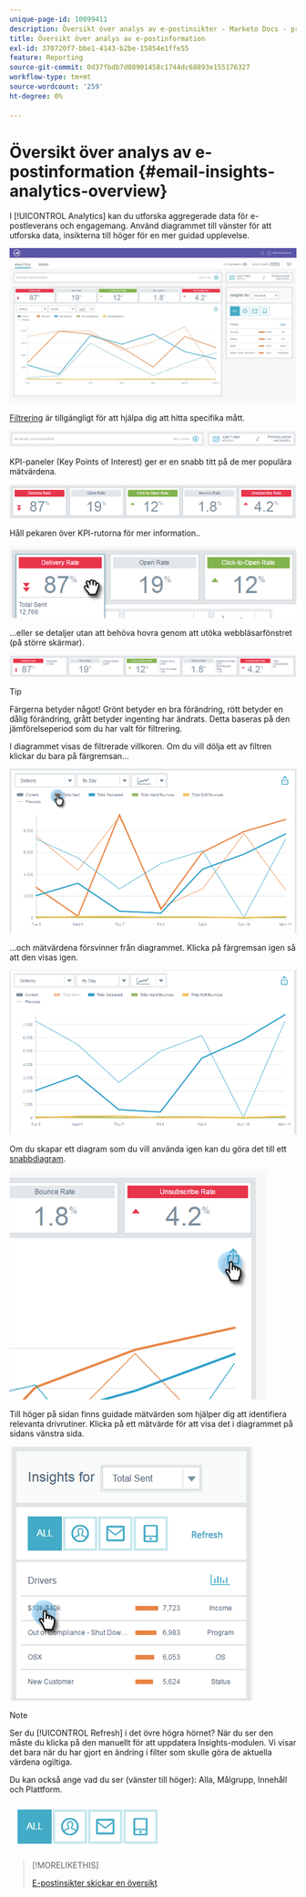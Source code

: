 ```yaml
---
unique-page-id: 10099411
description: Översikt över analys av e-postinsikter - Marketo Docs - produktdokumentation
title: Översikt över analys av e-postinformation
exl-id: 370720f7-bbe1-4143-b2be-15854e1ffe55
feature: Reporting
source-git-commit: 0d37fbdb7d08901458c1744dc68893e155176327
workflow-type: tm+mt
source-wordcount: '259'
ht-degree: 0%

---
```


# Översikt över analys av e-postinformation {#email-insights-analytics-overview}

I [!UICONTROL Analytics] kan du utforska aggregerade data för e-postleverans och engagemang. Använd diagrammet till vänster för att utforska data, insikterna till höger för en mer guidad upplevelse.

![](assets/emailanalytics-1.jpg)

[Filtrering](/help/marketo/product-docs/reporting/email-insights/filtering-in-email-insights.md) är tillgängligt för att hjälpa dig att hitta specifika mått.

![](assets/filter-field.png)

KPI-paneler (Key Points of Interest) ger er en snabb titt på de mer populära mätvärdena.

![](assets/kpi.png)

Håll pekaren över KPI-rutorna för mer information..

![](assets/kpi-hover.png)

...eller se detaljer utan att behöva hovra genom att utöka webbläsarfönstret (på större skärmar).

![](assets/kpi-wide.png)

>[!TIP]
>
>Färgerna betyder något! Grönt betyder en bra förändring, rött betyder en dålig förändring, grått betyder ingenting har ändrats. Detta baseras på den jämförelseperiod som du har valt för filtrering.

I diagrammet visas de filtrerade villkoren. Om du vill dölja ett av filtren klickar du bara på färgremsan...

![](assets/chart1.png)

...och mätvärdena försvinner från diagrammet. Klicka på färgremsan igen så att den visas igen.

![](assets/chart2.png)

Om du skapar ett diagram som du vill använda igen kan du göra det till ett [snabbdiagram](/help/marketo/product-docs/reporting/email-insights/email-insights-quick-charts.md).

![](assets/quick-chart.png)

Till höger på sidan finns guidade mätvärden som hjälper dig att identifiera relevanta drivrutiner. Klicka på ett mätvärde för att visa det i diagrammet på sidans vänstra sida.

![](assets/guided-metrics-ps.png)

>[!NOTE]
>
>Ser du [!UICONTROL Refresh] i det övre högra hörnet? När du ser den måste du klicka på den manuellt för att uppdatera Insights-modulen. Vi visar det bara när du har gjort en ändring i filter som skulle göra de aktuella värdena ogiltiga.

Du kan också ange vad du ser (vänster till höger): Alla, Målgrupp, Innehåll och Plattform.

![](assets/guided-bar.png)

>[!MORELIKETHIS]
>
>[E-postinsikter skickar en översikt](/help/marketo/product-docs/reporting/email-insights/email-insights-sends-overview.md)

